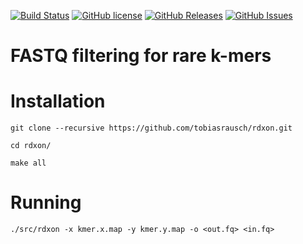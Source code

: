 [![Build Status](https://travis-ci.org/tobiasrausch/rdxon.svg?branch=master)](https://travis-ci.org/tobiasrausch/rdxon/)
[![GitHub license](https://img.shields.io/badge/License-BSD%203--Clause-blue.svg)](https://github.com/tobiasrausch/rdxon/blob/master/LICENSE)
[![GitHub Releases](https://img.shields.io/github/release/tobiasrausch/rdxon.svg)](https://github.com/tobiasrausch/rdxon/releases)
[![GitHub Issues](https://img.shields.io/github/issues/tobiasrausch/rdxon.svg)](https://github.com/tobiasrausch/rdxon/issues)

# FASTQ filtering for rare k-mers

# Installation

`git clone --recursive https://github.com/tobiasrausch/rdxon.git`

`cd rdxon/`

`make all`

# Running

`./src/rdxon -x kmer.x.map -y kmer.y.map -o <out.fq> <in.fq>`
